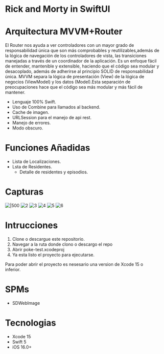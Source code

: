 # Rick and Morty in SwiftUI

# Arquitectura MVVM+Router
El Router nos ayuda a ver controladores con un mayor grado de responsabilidad única que son más comprobables y reutilizables,además de la lógica de navegación de los controladores de vista, las transiciones manejadas a través de un coordinador de la aplicación.
Es un enfoque fácil de entender, mantenible y extensible, haciendo que el código sea modular y desacoplado, además de adherirse al principio SOLID de responsabilidad única.
MVVM separa la lógica de presentación (View) de la lógica de negocios (ViewModel) y los datos (Model).Esta separación de preocupaciones hace que el código sea más modular y más fácil de mantener. 

* Lenguaje 100% Swift.
* Uso de Combine para llamados al backend.
* Cache de imagen.
* URLSession para el manejo de api rest.
* Manejo de errores.
* Modo obscuro.

# Funciones Añadidas
- Lista de Localizaciones.
- Lsta de Residentes.
  - Detalle de residentes y episodios.
 
# Capturas

![|500](https://github.com/samanthaCBorge/rick_and_morty_swiftui/assets/84641339/8e2e64b3-d5ad-465e-bafc-7c06330fdf63) ![2](https://github.com/samanthaCBorge/rick_and_morty_swiftui/assets/84641339/a1b07679-5fb8-4b16-b9d2-973104ce107a)
![3](https://github.com/samanthaCBorge/rick_and_morty_swiftui/assets/84641339/9e0aaca1-8223-44d6-8224-3afd7940ec36) ![4](https://github.com/samanthaCBorge/rick_and_morty_swiftui/assets/84641339/7907565b-dc6d-43be-94fd-794da01a74f3)
![5](https://github.com/samanthaCBorge/rick_and_morty_swiftui/assets/84641339/410943ff-4dac-4455-9ad4-032b0f74f772) ![6](https://github.com/samanthaCBorge/rick_and_morty_swiftui/assets/84641339/1c5dc4ff-0707-44e2-a6d1-3911e90a8169)

# Intrucciones
1. Clone o descargue este repositorio.
2. Navegar a la ruta donde clono o descargo el repo
3. Abrir poke-test.xcodeproj
5. Ya esta listo el proyecto para ejecutarse.

Para poder abrir el proyecto es nesesario una version de Xcode 15 o inferior.

# SPMs
* SDWebImage

# Tecnologias
* Xcode 15
* Swift 5
* iOS 16.0+
